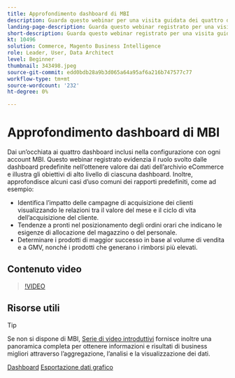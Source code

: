 ```yaml
---
title: Approfondimento dashboard di MBI
description: Guarda questo webinar per una visita guidata dei quattro dashboard inclusi nella configurazione con ogni account MBI.
landing-page-description: Guarda questo webinar registrato per una visita guidata dei quattro dashboard inclusi nella configurazione con ogni account MBI.
short-description: Guarda questo webinar registrato per una visita guidata dei quattro dashboard inclusi nella configurazione con ogni account MBI.
kt: 10496
solution: Commerce, Magento Business Intelligence
role: Leader, User, Data Architect
level: Beginner
thumbnail: 343498.jpeg
source-git-commit: edd0bdb28a9b3d065a64a95af6a216b747577c77
workflow-type: tm+mt
source-wordcount: '232'
ht-degree: 0%

---
```


# Approfondimento dashboard di MBI

Dai un’occhiata ai quattro dashboard inclusi nella configurazione con ogni account MBI. Questo webinar registrato evidenzia il ruolo svolto dalle dashboard predefinite nell’ottenere valore dai dati dell’archivio eCommerce e illustra gli obiettivi di alto livello di ciascuna dashboard. Inoltre, approfondisce alcuni casi d’uso comuni dei rapporti predefiniti, come ad esempio:

- Identifica l’impatto delle campagne di acquisizione dei clienti visualizzando le relazioni tra il valore del mese e il ciclo di vita dell’acquisizione del cliente.
- Tendenze a pronti nel posizionamento degli ordini orari che indicano le esigenze di allocazione del magazzino o del personale.
- Determinare i prodotti di maggior successo in base al volume di vendita e a GMV, nonché i prodotti che generano i rimborsi più elevati.

## Contenuto video

>[!VIDEO](https://video.tv.adobe.com/v/343498?quality=12&learn=on)

## Risorse utili

>[!TIP]
>
>Se non si dispone di MBI, [Serie di video introduttivi](https://experienceleague.adobe.com/docs/commerce-learn/tutorials/mbi/introduction/1-overview.html) fornisce inoltre una panoramica completa per ottenere informazioni e risultati di business migliori attraverso l’aggregazione, l’analisi e la visualizzazione dei dati.

[Dashboard](https://experienceleague.adobe.com/docs/commerce-business-intelligence/mbi/build/dashboards/ess-dashboards.html)
[Esportazione dati grafico](https://experienceleague.adobe.com/docs/commerce-business-intelligence/mbi/build/share/exp-chart-dash.html)
